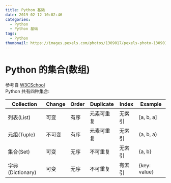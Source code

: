 ```yaml
---
title: Python 基础
date: 2019-02-12 10:02:46
categories:
  - Python
  - Python 基础
tags:
  - Python
thumbnail: https://images.pexels.com/photos/1309017/pexels-photo-1309017.jpeg
---
```


# Python 的集合(数组)
<!--more-->
参考自 [W3CSchool](https://www.w3schools.com/python/python_lists.asp)  
Python 共有四种集合: 

Collection|Change|Order|Duplicate|Index|Example
---|---|---|---|---|---
列表(List) | 可变 | 有序 | 元素可重复 | 无索引 | [a, b, a]
元组(Tuple) | 不可变 | 有序 | 元素可重复 | 无索引 | (a, b, a)
集合(Set) |可变 | 无序 | 不可重复 | 无索引 | {a, b}
字典(Dictionary) | 可变 | 无序 | 不可重复 | 有索引 | {key: value}

